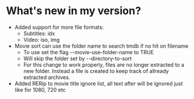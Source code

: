What's new in my version?
===
- Added support for more file formats:
  - Subtitles: idx
  - Video: iso, img
- Movie sort can use the folder name to search tmdb if no hit on filename
  - To use set the flag --movie-use-folder-name to TRUE
  - Will skip the folder set by --directory-to-sort
  - For this change to work properly, files are no longer extracted to a new folder. 
    Instead a file is created to keep track of allready extracted archives.
- Added RERip to movie title ignore list, all text after will be ignored just like for 1080, 720 etc

